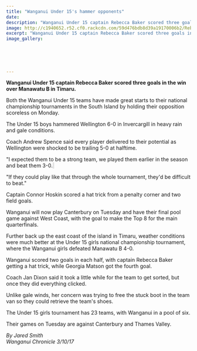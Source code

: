 ```yaml
---
title: "Wanganui Under 15's hammer opponents"
date: 
description: "Wanganui Under 15 captain Rebecca Baker scored three goals in the win over Manawatu B in Timaru..."
image: http://c1940652.r52.cf0.rackcdn.com/59d476bdb8d39a19170006b2/Rebecca-Baker-U15-2-Oct-2017-chron.jpg
excerpt: "Wanganui Under 15 captain Rebecca Baker scored three goals in the win over Manawatu B in Timaru."
image_gallery:
    
    
    
    
    
---
```


<p><strong>Wanganui Under 15 captain Rebecca Baker scored three goals in the win over Manawatu B in Timaru.</strong></p>
<p class="element element-paragraph">Both the Wanganui Under 15 teams have made great starts to their national championship tournaments in the South Island by holding their opposition scoreless on Monday.</p>
<p class="element element-paragraph">The Under 15 boys hammered Wellington 6-0 in Invercargill in heavy rain and gale conditions.</p>
<p class="element element-paragraph">Coach Andrew Spence said every player delivered to their potential as Wellington were shocked to be trailing 5-0 at halftime.</p>
<p class="element element-paragraph">"I expected them to be a strong team, we played them earlier in the season and beat them 3-0.<span style="background-color: #e2e2e2;">&nbsp;</span></p>
<p class="element element-paragraph">"If they could play like that through the whole tournament, they'd be difficult to beat."</p>
<p class="element element-paragraph">Captain Connor Hoskin scored a hat trick from a penalty corner and two field goals.</p>
<p class="element element-paragraph">Wanganui will now play Canterbury on Tuesday and have their final pool game against West Coast, with the goal to make the Top 8 for the main quarterfinals.</p>
<p class="element element-paragraph">Further back up the east coast of the island in Timaru, weather conditions were much better at the Under 15 girls national championship tournament, where the Wanganui girls defeated Manawatu B 4-0.</p>
<p class="element element-paragraph">Wanganui scored two goals in each half, with captain Rebecca Baker getting a hat trick, while Georgia Matson got the fourth goal.</p>
<p class="element element-paragraph">Coach Jan Dixon said it took a little while for the team to get sorted, but once they did everything clicked.</p>
<p class="element element-paragraph">Unlike gale winds, her concern was trying to free the stuck boot in the team van so they could retrieve the team's shoes.</p>
<p class="element element-paragraph">The Under 15 girls tournament has 23 teams, with Wanganui in a pool of six.</p>
<p class="element element-paragraph">Their games on Tuesday are against Canterbury and Thames Valley.</p>
<p class="element element-paragraph"><em>By Jared Smith</em><br /><em>Wanganui Chronicle 3/10/17</em></p>


